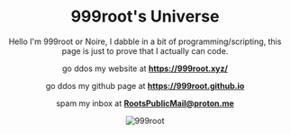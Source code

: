 
<h1 align="center">999root's Universe</h2>

<div align="center">

  Hello I'm 999root or Noire, I dabble in a bit of programming/scripting, this page is just to prove that I actually can code. 

  go ddos my website at **https://999root.xyz/**
  
  go ddos my github page at **https://999root.github.io**

  spam my inbox at **RootsPublicMail@proton.me**

</div>

<div align="center">
  <p><img src="https://github-readme-streak-stats.herokuapp.com/?user=999root&" alt="999root" /></p>
</div>

